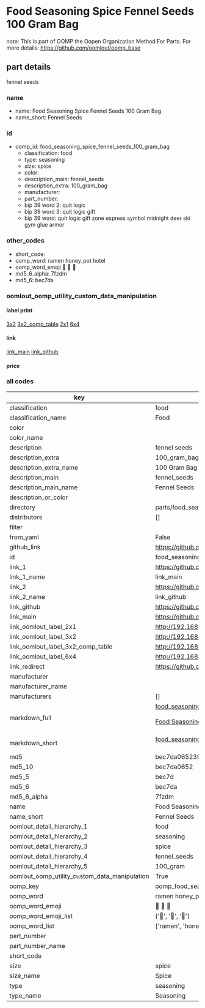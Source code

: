 # Food Seasoning Spice Fennel Seeds 100 Gram Bag  

note: This is part of OOMP the Oopen Organization Method For Parts. For more details: https://github.com/oomlout/oomp_base

##  part details
  



fennel seeds



### name
* name: Food Seasoning Spice Fennel Seeds 100 Gram Bag
* name_short: Fennel Seeds
### id
* oomp_id: food_seasoning_spice_fennel_seeds_100_gram_bag
  * classification: food
  * type: seasoning
  * size: spice
  * color: 
  * description_main: fennel_seeds
  * description_extra: 100_gram_bag
  * manufacturer: 
  * part_number: 
  * bip 39 word 2: quit logic
  * bip 39 word 3: quit logic gift
  * bip 39 word: quit logic gift zone express symbol midnight deer ski gym glue armor

### other_codes
* short_code: 
* oomp_word: ramen honey_pot hotel
* oomp_word_emoji :ramen: :honey_pot: :hotel:
* md5_6_alpha: 7fzdm
* md5_6: bec7da






### oomlout_oomp_utility_custom_data_manipulation
#### label print
[3x2](http://192.168.1.245:1112/?label=oomp%207fzdm)
[3x2_oomp_table](http://192.168.1.108:1112/?label=oomp%207fzdm)
[2x1](http://192.168.1.242:1112/?label=oomp%207fzdm)
[6x4](http://192.168.1.55:1112/?label=oomp%207fzdm)    

#### link

[link_main](https://github.com/oomlout/oomlout_oomp_version_1_messy/tree/main/parts/food_seasoning_spice_fennel_seeds_100_gram_bag) [link_github](https://github.com/oomlout/oomlout_oomp_version_1_messy/tree/main/parts/food_seasoning_spice_fennel_seeds_100_gram_bag)                             

#### price







### all codes 
| key | value |  
| --- | --- |  
| classification | food |  
| classification_name | Food |  
| color |  |  
| color_name |  |  
| description | fennel seeds |  
| description_extra | 100_gram_bag |  
| description_extra_name | 100 Gram Bag |  
| description_main | fennel_seeds |  
| description_main_name | Fennel Seeds |  
| description_or_color |   |  
| directory | parts/food_seasoning_spice_fennel_seeds_100_gram_bag |  
| distributors | [] |  
| filter |  |  
| from_yaml | False |  
| github_link | https://github.com/oomlout/oomlout_oomp_part_src/tree/main/parts/food_seasoning_spice_fennel_seeds_100_gram_bag |  
| id | food_seasoning_spice_fennel_seeds_100_gram_bag |  
| link_1 | https://github.com/oomlout/oomlout_oomp_version_1_messy/tree/main/parts/food_seasoning_spice_fennel_seeds_100_gram_bag |  
| link_1_name | link_main |  
| link_2 | https://github.com/oomlout/oomlout_oomp_version_1_messy/tree/main/parts/food_seasoning_spice_fennel_seeds_100_gram_bag |  
| link_2_name | link_github |  
| link_github | https://github.com/oomlout/oomlout_oomp_version_1_messy/tree/main/parts/food_seasoning_spice_fennel_seeds_100_gram_bag |  
| link_main | https://github.com/oomlout/oomlout_oomp_version_1_messy/tree/main/parts/food_seasoning_spice_fennel_seeds_100_gram_bag |  
| link_oomlout_label_2x1 | http://192.168.1.242:1112/?label=oomp%207fzdm |  
| link_oomlout_label_3x2 | http://192.168.1.245:1112/?label=oomp%207fzdm |  
| link_oomlout_label_3x2_oomp_table | http://192.168.1.108:1112/?label=oomp%207fzdm |  
| link_oomlout_label_6x4 | http://192.168.1.55:1112/?label=oomp%207fzdm |  
| link_redirect | https://github.com/oomlout/oomlout_oomp_version_1_messy/tree/main/parts/food_seasoning_spice_fennel_seeds_100_gram_bag |  
| manufacturer |  |  
| manufacturer_name |  |  
| manufacturers | [] |  
| markdown_full | [food_seasoning_spice_fennel_seeds_100_gram_bag](none)<br>[](none)<br>[Food Seasoning Spice Fennel Seeds 100 Gram Bag](none)<br><br> |  
| markdown_short | [food_seasoning_spice_fennel_seeds_100_gram_bag](none)<br><br> |  
| md5 | bec7da065239518f71a86ffcc3a0e57e |  
| md5_10 | bec7da0652 |  
| md5_5 | bec7d |  
| md5_6 | bec7da |  
| md5_6_alpha | 7fzdm |  
| name | Food Seasoning Spice Fennel Seeds 100 Gram Bag |  
| name_short | Fennel Seeds |  
| oomlout_detail_hierarchy_1 | food |  
| oomlout_detail_hierarchy_2 | seasoning |  
| oomlout_detail_hierarchy_3 | spice |  
| oomlout_detail_hierarchy_4 | fennel_seeds |  
| oomlout_detail_hierarchy_5 | 100_gram |  
| oomlout_oomp_utility_custom_data_manipulation | True |  
| oomp_key | oomp_food_seasoning_spice_fennel_seeds_100_gram_bag |  
| oomp_word | ramen honey_pot hotel |  
| oomp_word_emoji | :ramen: :honey_pot: :hotel: |  
| oomp_word_emoji_list | [':ramen:', ':honey_pot:', ':hotel:'] |  
| oomp_word_list | ['ramen', 'honey_pot', 'hotel'] |  
| part_number |  |  
| part_number_name |  |  
| short_code |  |  
| size | spice |  
| size_name | Spice |  
| type | seasoning |  
| type_name | Seasoning |  

